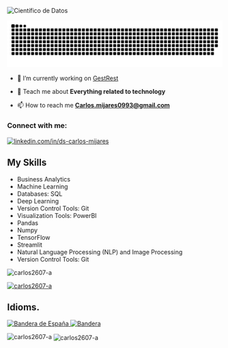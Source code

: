 
![Científico de Datos](https://github.com/Carlos2607-a/Carlos2607-a/assets/136937640/f65c1418-5e36-487d-b397-dcba9169e13b)




<!--- snake -->
<div align="center">
  <img  src="https://github.com/1999AZZAR/1999AZZAR/blob/readme/resources/img/grid-snake.svg"
       alt="snake" /></a>
</div>


- 🔭 I’m currently working on [GestRest](https://gestrest.streamlit.app/)

- 💬 Teach me about **Everything related to technology**

- 📫 How to reach me **Carlos.mijares0993@gmail.com**

<h3 align="left">Connect with me:</h3>
<p align="left">
<a href="https://linkedin.com/in/linkedin.com/in/ds-carlos-mijares" target="blank"><img align="center" src="https://raw.githubusercontent.com/rahuldkjain/github-profile-readme-generator/master/src/images/icons/Social/linked-in-alt.svg" alt="linkedin.com/in/ds-carlos-mijares" height="30" width="40" /></a>
</p>

## My Skills
- Business Analytics
- Machine Learning
- Databases: SQL
- Deep Learning
- Version Control Tools: Git
- Visualization Tools: PowerBI
- Pandas
- Numpy
- TensorFlow
- Streamlit 
- Natural Language Processing (NLP) and Image Processing 
- Version Control Tools: Git


<p align="left"> <img src="https://komarev.com/ghpvc/?username=carlos2607-a&label=Profile%20views&color=0e75b6&style=flat" alt="carlos2607-a" /> </p>

<p align="left"> <a href="https://github.com/ryo-ma/github-profile-trophy"><img src="https://github-profile-trophy.vercel.app/?username=carlos2607-a" alt="carlos2607-a" /></a> </p>



  ## Idioms.
<a href="https://upload.wikimedia.org/wikipedia/commons/thumb/f/ff/Bandera_de_Espa%C3%B1a_%28sin_escudo%29.svg/2560px-Bandera_de_Espa%C3%B1a_%28sin_escudo%29.svg.png" target="_blank" rel="noopener noreferrer">
  <img src="https://upload.wikimedia.org/wikipedia/commons/thumb/f/ff/Bandera_de_Espa%C3%B1a_%28sin_escudo%29.svg/2560px-Bandera_de_Espa%C3%B1a_%28sin_escudo%29.svg.png" height="30" alt="Bandera de España">
</a>
<a href="https://cdn.pixabay.com/photo/2013/07/13/12/03/flag-159070_1280.png" target="_blank" rel="noopener noreferrer">
  <img src="https://cdn.pixabay.com/photo/2013/07/13/12/03/flag-159070_1280.png" height="30" alt="Bandera">
</a>


<p><img align="left" src="https://github-readme-stats.vercel.app/api/top-langs?username=carlos2607-a&show_icons=true&locale=en&layout=compact" alt="carlos2607-a" /></p>

<p>&nbsp;<img align="center" src="https://github-readme-stats.vercel.app/api?username=carlos2607-a&show_icons=true&locale=en" alt="carlos2607-a" /></p>
